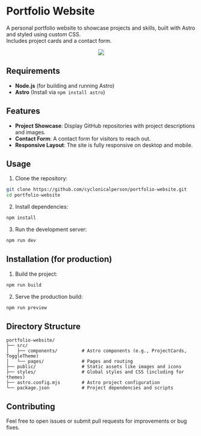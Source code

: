 # Portfolio Website

A personal portfolio website to showcase projects and skills, built with Astro and styled using custom CSS.<br> Includes project cards and a contact form.<br>
<p align="center"> <img src="https://github.com/user-attachments/assets/dd2714af-a78a-42a1-bdde-99fade825baf"> </p>

## Requirements

- **Node.js** (for building and running Astro)
- **Astro** (Install via ```npm install astro```)

## Features

- **Project Showcase**: Display GitHub repositories with project descriptions and images.
- **Contact Form**: A contact form for visitors to reach out.
- **Responsive Layout**: The site is fully responsive on desktop and mobile.

## Usage

1. Clone the repository:

```bash
git clone https://github.com/cyclonicalperson/portfolio-website.git
cd portfolio-website
```

2. Install dependencies:

```bash
npm install
```

3. Run the development server:

```bash
npm run dev
```

## Installation (for production)

1. Build the project:

```bash
npm run build
```

2. Serve the production build:

```bash
npm run preview
```

## Directory Structure

```
portfolio-website/
├── src/
│   ├── components/         # Astro components (e.g., ProjectCards, ToggleTheme)
│   └── pages/              # Pages and routing
├── public/                 # Static assets like images and icons
├── styles/                 # Global styles and CSS (including for themes)
├── astro.config.mjs        # Astro project configuration
└── package.json            # Project dependencies and scripts
```

## Contributing

Feel free to open issues or submit pull requests for improvements or bug fixes.
